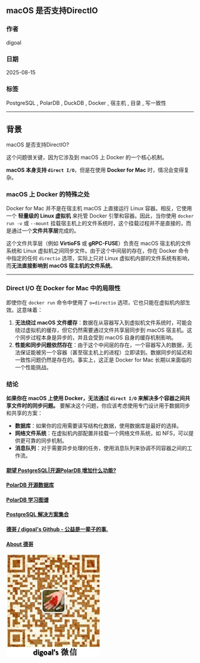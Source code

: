 ## macOS 是否支持DirectIO  
                                                  
### 作者                                                  
digoal                                                  
                                                  
### 日期                                                  
2025-08-15                                                  
                                                  
### 标签                                                  
PostgreSQL , PolarDB , DuckDB , Docker , 宿主机 , 目录 , 写一致性          
                                                  
----                                                  
                                                  
## 背景         
macOS 是否支持DirectIO?  
  
这个问题很关键，因为它涉及到 macOS 上 Docker 的一个核心机制。  
  
**macOS 本身支持 `direct I/O`**，但是在使用 **Docker for Mac** 时，情况会变得复杂。  
  
### macOS 上 Docker 的特殊之处  
  
Docker for Mac 并不是在宿主机 macOS 上直接运行 Linux 容器。相反，它使用一个 **轻量级的 Linux 虚拟机** 来托管 Docker 引擎和容器。因此，当你使用 `docker run -v` 或 `--mount` 挂载宿主机上的文件系统时，这个挂载过程并不是直接的，而是通过一个**文件共享层**完成的。  
  
这个文件共享层（例如 **VirtioFS** 或 **gRPC-FUSE**）负责在 macOS 宿主机的文件系统和 Linux 虚拟机之间同步文件。由于这个中间层的存在，你在 Docker 命令中指定的任何 `directio` 选项，实际上只对 Linux 虚拟机内部的文件系统有影响，而**无法直接影响到 macOS 宿主机的文件系统**。  
  
---  
  
### Direct I/O 在 Docker for Mac 中的局限性  
  
即使你在 `docker run` 命令中使用了 `o=directio` 选项，它也只能在虚拟机内部生效。这意味着：  
  
1.  **无法绕过 macOS 文件缓存**：数据在从容器写入到虚拟机文件系统时，可能会绕过虚拟机的缓存，但它仍然需要通过文件共享层同步到 macOS 宿主机。这个同步过程本身是异步的，并且会受到 macOS 自身的缓存机制影响。  
2.  **性能和同步问题依然存在**：由于这个中间层的存在，一个容器写入的数据，无法保证能被另一个容器（甚至宿主机上的进程）立即读到。数据同步的延迟和一致性问题仍然是存在的。事实上，这正是 Docker for Mac 长期以来面临的一个性能挑战。  
  
### 结论  
  
**如果你在 macOS 上使用 Docker，无法通过 `direct I/O` 来解决多个容器之间共享文件时的同步问题。** 要解决这个问题，你应该考虑使用专门设计用于数据同步和共享的方案：  
* **数据库**：如果你的应用需要读写结构化数据，使用数据库是最好的选择。  
* **网络文件系统**：在虚拟机内部配置并挂载一个网络文件系统，如 NFS，可以提供更可靠的同步机制。  
* **消息队列**：对于需要异步处理的任务，使用消息队列来协调不同容器之间的工作流。  
      
#### [期望 PostgreSQL|开源PolarDB 增加什么功能?](https://github.com/digoal/blog/issues/76 "269ac3d1c492e938c0191101c7238216")
  
  
#### [PolarDB 开源数据库](https://openpolardb.com/home "57258f76c37864c6e6d23383d05714ea")
  
  
#### [PolarDB 学习图谱](https://www.aliyun.com/database/openpolardb/activity "8642f60e04ed0c814bf9cb9677976bd4")
  
  
#### [PostgreSQL 解决方案集合](../201706/20170601_02.md "40cff096e9ed7122c512b35d8561d9c8")
  
  
#### [德哥 / digoal's Github - 公益是一辈子的事.](https://github.com/digoal/blog/blob/master/README.md "22709685feb7cab07d30f30387f0a9ae")
  
  
#### [About 德哥](https://github.com/digoal/blog/blob/master/me/readme.md "a37735981e7704886ffd590565582dd0")
  
  
![digoal's wechat](../pic/digoal_weixin.jpg "f7ad92eeba24523fd47a6e1a0e691b59")
  
